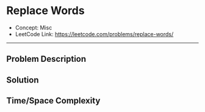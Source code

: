# Replace Words

- Concept: Misc
- LeetCode Link: https://leetcode.com/problems/replace-words/

---

## Problem Description

## Solution

## Time/Space Complexity

